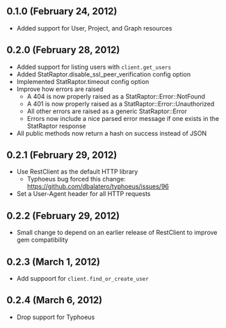 ## 0.1.0 (February 24, 2012)

* Added support for User, Project, and Graph resources


## 0.2.0 (February 28, 2012)

* Added support for listing users with `client.get_users`
* Added StatRaptor.disable\_ssl\_peer\_verification config option
* Implemented StatRaptor.timeout config option
* Improve how errors are raised
  * A 404 is now properly raised as a StatRaptor::Error::NotFound
  * A 401 is now properly raised as a StatRaptor::Error::Unauthorized
  * All other errors are raised as a generic StatRaptor::Error
  * Errors now include a nice parsed error message if one exists in the StatRaptor response
* All public methods now return a hash on success instead of JSON

## 0.2.1 (February 29, 2012)

* Use RestClient as the default HTTP library
  * Typhoeus bug forced this change: https://github.com/dbalatero/typhoeus/issues/96
* Set a User-Agent header for all HTTP requests

## 0.2.2 (February 29, 2012)

* Small change to depend on an earlier release of RestClient to improve gem compatibility

## 0.2.3 (March 1, 2012)

* Add suppoort for `client.find_or_create_user`

## 0.2.4 (March 6, 2012)

* Drop support for Typhoeus
